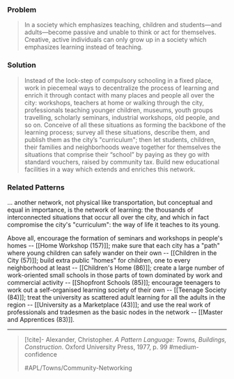 ### Problem
>In a society which emphasizes teaching, children and students—and adults—become passive and unable to think or act for themselves. Creative, active individuals can only grow up in a society which emphasizes learning instead of teaching.

### Solution
>Instead of the lock-step of compulsory schooling in a fixed place, work in piecemeal ways to decentralize the process of learning and enrich it through contact with many places and people all over the city: workshops, teachers at home or walking through the city, professionals teaching younger children, museums, youth groups travelling, scholarly seminars, industrial workshops, old people, and so on.
>Conceive of all these situations as forming the backbone of the learning process; survey all these situations, describe them, and publish them as the city’s "curriculum"; then let students, children, their families and neighborhoods weave together for themselves the situations that comprise their “school” by paying as they go with standard vouchers, raised by community tax.
>Build new educational facilities in a way which extends and enriches this network.

### Related Patterns
... another network, not physical like transportation, but conceptual and equal in importance, is the network of learning: the thousands of interconnected situations that occur all over the city, and which in fact compromise the city's "curriculum": the way of life it teaches to its young.

Above all, encourage the formation of seminars and workshops in people's homes -- [[Home Workshop (157)]]; make sure that each city has a "path" where young children can safely wander on their own -- [[Children in the City (57)]]; build extra public "homes" for children, one to every neighborhood at least -- [[Children's Home (86)]]; create a large number of work-oriented small schools in those parts of town dominated by work and commercial activity -- [[Shopfront Schools (85)]]; encourage teenagers to work out a self-organised learning society of their own -- [[Teenage Society (84)]]; treat the university as scattered adult learning for all the adults in the region -- [[University as a Marketplace (43)]]; and use the real work of professionals and tradesmen as the basic nodes in the network -- [[Master and Apprentices (83)]].

---

> [!cite]- Alexander, Christopher. _A Pattern Language: Towns, Buildings, Construction_. Oxford University Press, 1977, p. 99
> #medium-confidence 
> 
> #APL/Towns/Community-Networking 